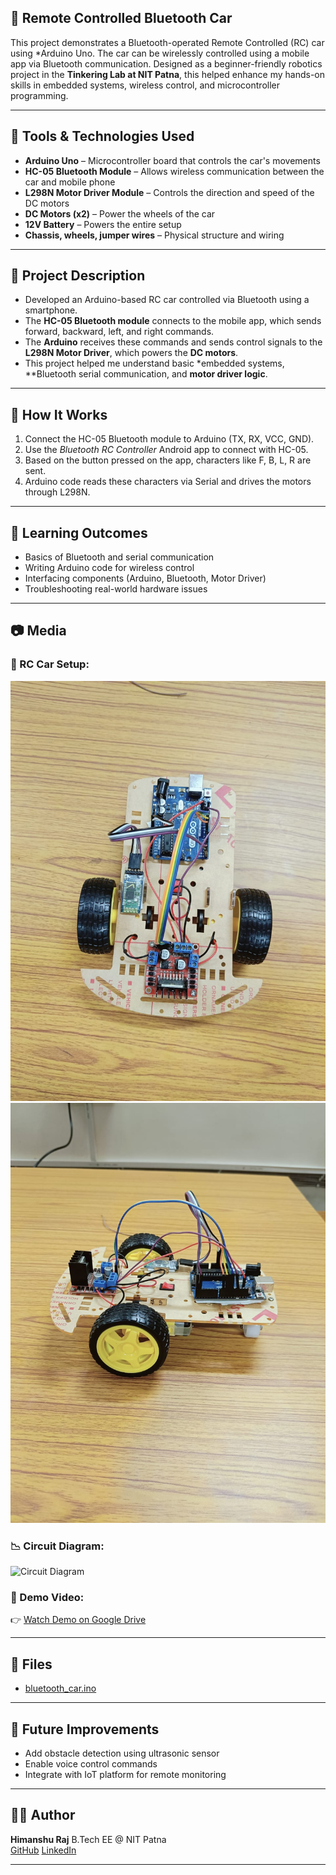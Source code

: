 ## 🚗 Remote Controlled Bluetooth Car

This project demonstrates a Bluetooth-operated Remote Controlled (RC) car using *Arduino Uno. The car can be wirelessly controlled using a mobile app via Bluetooth communication. Designed as a beginner-friendly robotics project in the **Tinkering Lab at NIT Patna**, this helped enhance my hands-on skills in embedded systems, wireless control, and microcontroller programming.

---

## 🔧 Tools & Technologies Used

- **Arduino Uno** – Microcontroller board that controls the car's movements
- **HC-05 Bluetooth Module** – Allows wireless communication between the car and mobile phone
- **L298N Motor Driver Module** – Controls the direction and speed of the DC motors
- **DC Motors (x2)** – Power the wheels of the car
- **12V Battery** – Powers the entire setup
- **Chassis, wheels, jumper wires** – Physical structure and wiring

---

## 📝 Project Description

- Developed an Arduino-based RC car controlled via Bluetooth using a smartphone.
- The **HC-05 Bluetooth module** connects to the mobile app, which sends forward, backward, left, and right commands.
- The **Arduino** receives these commands and sends control signals to the **L298N Motor Driver**, which powers the **DC motors**.
- This project helped me understand basic *embedded systems, **Bluetooth serial communication, and **motor driver logic**.

---

## 📲 How It Works

1. Connect the HC-05 Bluetooth module to Arduino (TX, RX, VCC, GND).
2. Use the *Bluetooth RC Controller* Android app to connect with HC-05.
3. Based on the button pressed on the app, characters like F, B, L, R are sent.
4. Arduino code reads these characters via Serial and drives the motors through L298N.

---

## 🧠 Learning Outcomes

- Basics of Bluetooth and serial communication
- Writing Arduino code for wireless control
- Interfacing components (Arduino, Bluetooth, Motor Driver)
- Troubleshooting real-world hardware issues

---

## 📷 Media

### 🔧 RC Car Setup:
![RC Bluetooth Car 1](RC_Car1.jpg)  
![RC Bluetooth Car 2](RC_Car2.jpg)

### 📉 Circuit Diagram:
![Circuit Diagram](circuit_diagram.png)

### 🎥 Demo Video:  
👉 [Watch Demo on Google Drive](https://drive.google.com/file/d/1Isn2PvALLrIhElebB9bnpnUN6x8GbA88/view?usp=drive_link)


---

## 📁 Files

- [bluetooth_car.ino](https://github.com/himanshuraj404/Bluetooth-Car-Project/blob/main/RC_Bluetooth_Car_Code.ino)


---

## 🔗 Future Improvements

- Add obstacle detection using ultrasonic sensor
- Enable voice control commands
- Integrate with IoT platform for remote monitoring


---

## 👨‍💻 Author

**Himanshu Raj**
B.Tech EE @ NIT Patna  
[GitHub](https://github.com/your-himanshuraj404)
[LinkedIn](https://linkedin.com/in/himanshurajx)


---
